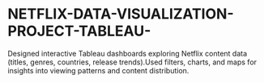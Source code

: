 # NETFLIX-DATA-VISUALIZATION-PROJECT-TABLEAU-
Designed interactive Tableau dashboards exploring Netflix content data (titles, genres, countries, release trends).Used filters, charts, and maps for insights into viewing patterns and content distribution.
